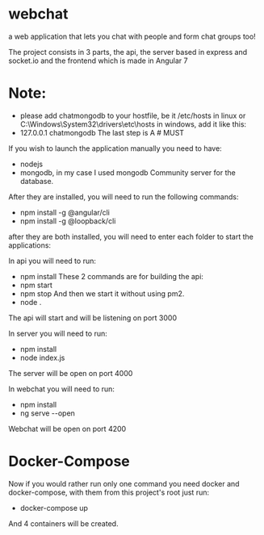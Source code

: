 # webchat
a web application that lets you chat with people and form chat groups too!

The project consists in 3 parts, the api, the server based in express and socket.io and the frontend which is made in Angular 7

# Note:
- please add chatmongodb to your hostfile, be it /etc/hosts in linux or C:\Windows\System32\drivers\etc\hosts in windows, add it like this:
 - 127.0.0.1 chatmongodb
The last step is A # MUST 


If you wish to launch the application manually you need to have:
 - nodejs 
 - mongodb, in my case I used mongodb Community server for the database. 

After they are installed, you will need to run the following commands:
 
 - npm install -g @angular/cli
 - npm install -g @loopback/cli

after they are both installed, you will need to enter each folder to start the applications:

In api you will need to run:
 - npm install
 These 2 commands are for building the api:
 - npm start
 - npm stop
And then we start it without using pm2.
 - node .

The api will start and will be listening on port 3000

In server you will need to run:
 - npm install
 - node index.js

The server will be open on port 4000


In webchat you will need to run:
 - npm install
 - ng serve --open

Webchat will be open on port 4200

# Docker-Compose

Now if you would rather run only one command you need docker and docker-compose, with them from this project's root just run:
 - docker-compose up

And 4 containers will be created.
